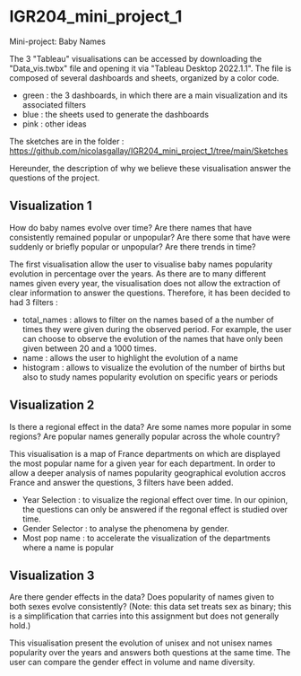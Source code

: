 # IGR204_mini_project_1
Mini-project: Baby Names

The 3 "Tableau" visualisations can be accessed by downloading the "Data_vis.twbx" file and opening it via "Tableau Desktop 2022.1.1".
The file is composed of several dashboards and sheets, organized by a color code.
  * green : the 3 dashboards, in which there are a main visualization and its associated filters
  * blue : the sheets used to generate the dashboards
  * pink : other ideas

The sketches are in the folder : https://github.com/nicolasgallay/IGR204_mini_project_1/tree/main/Sketches

Hereunder, the description of why we believe these visualisation answer the questions of the project.

## Visualization 1  
How do baby names evolve over time? Are there names that have consistently remained popular or unpopular? Are there some that have were suddenly or briefly popular or unpopular? Are there trends in time?

The first visualisation allow the user to visualise baby names popularity evolution in percentage over the years. As there are to many different names given every year, the visualisation does not allow the extraction of clear information to answer the questions. Therefore, it has been decided to had 3 filters : 
 * total_names : allows to filter on the names based of a the number of times they were given during the observed period. For example, the user can choose to observe the evolution of the names that have only been given between 20 and a 1000 times.
 * name : allows the user to highlight the evolution of a name
 * histogram : allows to visualize the evolution of the number of births but also to study names popularity evolution on specific years or periods


## Visualization 2
Is there a regional effect in the data? Are some names more popular in some regions? Are popular names generally popular across the whole country?

This visualisation is a map of France departments on which are displayed the most popular name for a given year for each department. In order to allow a deeper analysis of names popularity geographical evolution accros France and answer the questions, 3 filters have been added.
 * Year Selection : to visualize the regional effect over time. In our opinion, the questions can only be answered if the regonal effect is studied over time.
 * Gender Selector : to analyse the phenomena by gender.
 * Most pop name : to accelerate the visualization of the departments where a name is popular


## Visualization 3
Are there gender effects in the data? Does popularity of names given to both sexes evolve consistently? (Note: this data set treats sex as binary; this is a simplification that carries into this assignment but does not generally hold.)

This visualisation present the evolution of unisex and not unisex names popularity over the years and answers both questions at the same time. The user can compare the gender effect in volume and name diversity.
